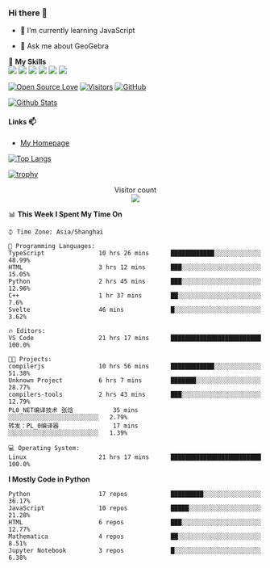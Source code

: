 ### Hi there 👋

<!--
**wuyudi/wuyudi** is a ✨ _special_ ✨ repository because its `README.md` (this file) appears on your GitHub profile.

Here are some ideas to get you started:

- 🔭 I’m currently working on ...
- 👯 I’m looking to collaborate on ...
- 🤔 I’m looking for help with ...

- 📫 How to reach me: ...
- 😄 Pronouns: ...
- ⚡ Fun fact: ...
-->

- 🌱 I’m currently learning JavaScript

- 💬 Ask me about GeoGebra

🌟 **My Skills**  
![](https://img.shields.io/badge/-Svelte-3e74a2?style=flat-square&logo=Svelte&logoColor=fff)
![](https://img.shields.io/badge/-TypeScript-3e74a2?style=flat-square&logo=TypeScript&logoColor=fff)
![](https://img.shields.io/badge/-JavaScript-3e74a2?style=flat-square&logo=JavaScript&logoColor=fff)
![](https://img.shields.io/badge/-Python-3e74a2?style=flat-square&logo=Python&logoColor=fff)
![](https://img.shields.io/badge/-Mathematica-3e74a2?style=flat-square&logo=Wolfram&logoColor=fff)
![](https://img.shields.io/badge/-C%2B%2B-3e74a2?style=flat-square&logo=C%2B%2B&logoColor=fff)

[![Open Source Love](https://badges.frapsoft.com/os/v1/open-source.svg?v=103)](https://github.com/wuyudi/)
[![Visitors](https://visitor-badge.glitch.me/badge?page_id=wuyudi.wuyudi)](https://github.com/wuyudi/)
[![GitHub](https://img.shields.io/github/followers/wuyudi.svg?lable=GitHub&style=social)](https://github.com/wuyudi/)

[![Github Stats](https://github-readme-stats.vercel.app/api?username=wuyudi&show_icons=true)](https://github.com/wuyudi/)

#### Links 📫

* [My Homepage](https://wuyudi.github.io/blog/)

[![Top Langs](https://github-readme-stats.vercel.app/api/top-langs/?username=wuyudi&hide=HTML,jupyter%20notebook&layout=compact)](https://github.com/wuyudi/github-readme-stats)

[![trophy](https://github-profile-trophy.vercel.app/?username=wuyudi&theme=onedark)](https://github.com/ryo-ma/github-profile-trophy)

<p align="center"> 
  Visitor count<br>
  <img src="https://profile-counter.glitch.me/wuyudi/count.svg" />
</p>

<!--START_SECTION:waka-->
📊 **This Week I Spent My Time On** 

```text
⌚︎ Time Zone: Asia/Shanghai

💬 Programming Languages: 
TypeScript               10 hrs 26 mins      ████████████░░░░░░░░░░░░░   48.99% 
HTML                     3 hrs 12 mins       ███░░░░░░░░░░░░░░░░░░░░░░   15.05% 
Python                   2 hrs 45 mins       ███░░░░░░░░░░░░░░░░░░░░░░   12.96% 
C++                      1 hr 37 mins        ██░░░░░░░░░░░░░░░░░░░░░░░   7.6% 
Svelte                   46 mins             █░░░░░░░░░░░░░░░░░░░░░░░░   3.62%

🔥 Editors: 
VS Code                  21 hrs 17 mins      █████████████████████████   100.0%

🐱‍💻 Projects: 
compilerjs               10 hrs 56 mins      ████████████░░░░░░░░░░░░░   51.38% 
Unknown Project          6 hrs 7 mins        ███████░░░░░░░░░░░░░░░░░░   28.77% 
compilers-tools          2 hrs 43 mins       ███░░░░░░░░░░░░░░░░░░░░░░   12.79% 
PL0_NET编译技术 张焓           35 mins             ░░░░░░░░░░░░░░░░░░░░░░░░░   2.79% 
转发：PL_0编译器               17 mins             ░░░░░░░░░░░░░░░░░░░░░░░░░   1.39%

💻 Operating System: 
Linux                    21 hrs 17 mins      █████████████████████████   100.0%

```

**I Mostly Code in Python** 

```text
Python                   17 repos            █████████░░░░░░░░░░░░░░░░   36.17% 
JavaScript               10 repos            █████░░░░░░░░░░░░░░░░░░░░   21.28% 
HTML                     6 repos             ███░░░░░░░░░░░░░░░░░░░░░░   12.77% 
Mathematica              4 repos             ██░░░░░░░░░░░░░░░░░░░░░░░   8.51% 
Jupyter Notebook         3 repos             █░░░░░░░░░░░░░░░░░░░░░░░░   6.38%

```



<!--END_SECTION:waka-->
